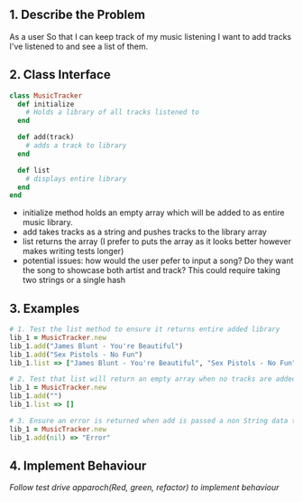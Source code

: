 ## 1. Describe the Problem
As a user
So that I can keep track of my music listening
I want to add tracks I've listened to and see a list of them.

## 2. Class Interface
``` ruby
class MusicTracker
  def initialize 
    # Holds a library of all tracks listened to
  end

  def add(track)
    # adds a track to library
  end

  def list
    # displays entire library
  end
end

```
* initialize method holds an empty array which will be added to as entire music library.
* add takes tracks as a string and pushes tracks to the library array
* list returns the array (I prefer to puts the array as it looks better however makes writing tests longer)
* potential issues: how would the user pefer to input a song? Do they want the song to showcase both artist and track? This could require taking two strings or a single hash

## 3. Examples
```ruby 
# 1. Test the list method to ensure it returns entire added library
lib_1 = MusicTracker.new
lib_1.add("James Blunt - You're Beautiful")
lib_1.add("Sex Pistols - No Fun")
lib_1.list => ["James Blunt - You're Beautiful", "Sex Pistols - No Fun"]

# 2. Test that list will return an empty array when no tracks are added to library
lib_1 = MusicTracker.new
lib_1.add("")
lib_1.list => []

# 3. Ensure an error is returned when add is passed a non String data type
lib_1 = MusicTracker.new
lib_1.add(nil) => "Error"
```
## 4. Implement Behaviour
 _Follow test drive apparoch(Red, green, refactor) to implement behaviour_